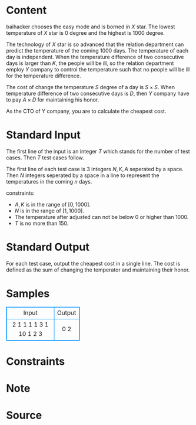 
# Content

baihacker chooses the easy mode and is borned in $X$ star. The 
lowest temperature of $X$ star is $0$ degree and the highest is 
$1000$ degree. 

The technology of $X$ star is so advanced that the relation 
department can predict the temperature of the coming $1000$ 
days. The temperature of each day is independent. When the
temperature difference of two consecutive days is larger 
than $K$, the people will be ill, so the relation department 
employ $Y$ company to control the temperature such that no
people will be ill for the temperature difference.

The cost of change the temperature $S$ degree of a day is $S\times S$.
When temperature difference of two consecutive days is $D$, 
then $Y$ company have to pay $A\times D$ for maintaining his honor.

As the CTO of Y company, you are to calculate the cheapest cost.

# Standard Input

The first line of the input is an integer $T$ which stands for
the number of test cases. Then $T$ test cases follow.

The first line of each test case is $3$ integers $N, K, A$ seperated
by a space. Then $N$ integers seperated by a space in a line to 
represent the temperatures in the coming $n$ days.

constraints:
* $A, K$ is in the range of $[0, 1000]$.
* $N$ is in the range of $[1, 1000]$.
* The temperature after adjusted can not be below $0$ or higher than $1000$.
* $T$ is no more than $150$.

# Standard Output

For each test case, output the cheapest cost in a single line.
The cost is defined as the sum of changing the temperator and 
maintaining their honor.

# Samples

<style>
        table,table tr th, table tr td { border:1px solid #0094ff; }
        table { width: 200px; min-height: 25px; line-height: 25px; text-align: center; border-collapse: collapse;}   
    </style>
<table>
	<tr>
		<td>Input</td>
		<td>Output</td>
	</tr>
<tr><td>2
1 1 1
1
3 1 10
1 2 3</td><td>0
2</td></tr></table>


# Constraints



# Note



# Source


